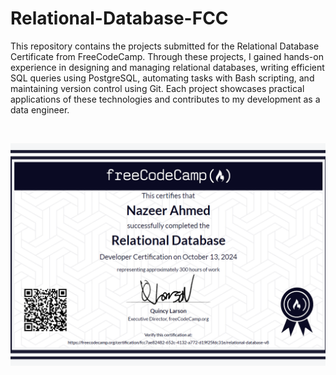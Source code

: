 # Relational-Database-FCC
This repository contains the projects submitted for the Relational Database Certificate from FreeCodeCamp. Through these projects, I gained hands-on experience in designing and managing relational databases, writing efficient SQL queries using PostgreSQL, automating tasks with Bash scripting, and maintaining version control using Git. Each project showcases practical applications of these technologies and contributes to my development as a data engineer.

<br>

![Relational Database Certificate](Relational_Database_Certificate.png)
